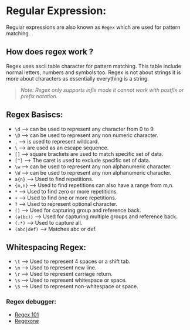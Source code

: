# Regular Expression:

Regular expressions are also known as `Regex` which are used for pattern matching. 

## How does regex work ? 

Regex uses ascii table character for pattern matching. This table include normal letters, numbers and symbols too. Regex is not about strings it is more about characters as essentially everything is a string. 

> *Note:* _Regex only supports infix mode it cannot work with postfix or prefix notation._

## Regex Basiscs: 

* `\d`         --> can be used to represent any character from 0 to 9. 
* `\D`         --> can be used to represent any non numeric character. 
* `.`          --> is used to represent wildcard. 
* `\`          --> are used as an escape sequence. 
* `[]`         --> square brackets are used to match specific set of data. 
* `[^]`        --> The caret is used to exclude specific set of data. 
* `\w`         --> can be used to represent any non alphanumeric character. 
* `\W`         --> can be used to represent any non alphanumeric character. 
* `a{n}`       --> Used to find repetitions.
* `{m,n}`      --> Used to find repetitions can also have a range from m,n. 
* `*`          --> Used to find zero or more repetitions. 
* `+`          --> Used to find one or more repetitions. 
* `?`          --> Used to represent optional character.  
* `()`         --> Used for capturing group and reference back. 
* `(a(bc))`    --> Used for capturing multiple groups and reference back. 
* `(.*)`       --> Used to capture all. 
* `(abc|def)`  --> Matches abc or def. 


## Whitespacing Regex: 

* `\t`      --> Used to represent 4 spaces or a shift tab.  
* `\n`      --> Used to represent new line. 
* `\r`      --> Used to represent carriage return. 
* `\s`      --> Used to represent whitespace or space. 
* `\S`      --> Used to represent non-whitespace or space. 


### Regex debugger:

- [Regex 101](https://regex101.com)
- [Regexone](https://regexone.com)
